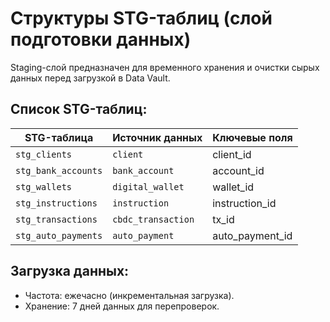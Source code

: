 # Структуры STG-таблиц (слой подготовки данных)

Staging-слой предназначен для временного хранения и очистки сырых данных перед загрузкой в Data Vault.

## Список STG-таблиц:

| STG-таблица                 | Источник данных        | Ключевые поля              |
|-----------------------------|------------------------|----------------------------|
| `stg_clients`               | `client`               | client_id                  |
| `stg_bank_accounts`         | `bank_account`         | account_id                 |
| `stg_wallets`               | `digital_wallet`       | wallet_id                  |
| `stg_instructions`          | `instruction`          | instruction_id             |
| `stg_transactions`          | `cbdc_transaction`     | tx_id                      |
| `stg_auto_payments`         | `auto_payment`         | auto_payment_id            |

## Загрузка данных:

- Частота: ежечасно (инкрементальная загрузка).
- Хранение: 7 дней данных для перепроверок.
